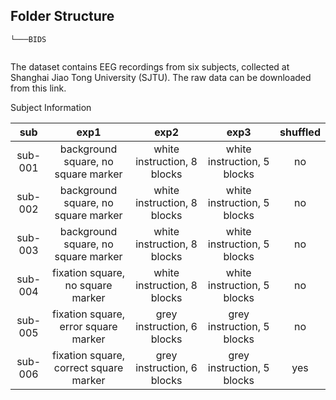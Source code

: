 ## Folder Structure

``````
└───BIDS


``````


The dataset contains EEG recordings from six subjects, collected at Shanghai Jiao Tong University (SJTU). The raw data can be downloaded from this link.

Subject Information

|sub|exp1|exp2|exp3|shuffled|
|:---:|:---:|:---:|:---:|:---:|
|sub-001|background square, no square marker|white instruction, 8 blocks|white instruction, 5 blocks|no|
|sub-002|background square, no square marker|white instruction, 8 blocks|white instruction, 5 blocks|no|
|sub-003|background square, no square marker|white instruction, 8 blocks|white instruction, 5 blocks|no|
|sub-004|fixation square, no square marker|white instruction, 8 blocks|white instruction, 5 blocks|no|
|sub-005|fixation square, error square marker|grey instruction, 6 blocks|grey instruction, 5 blocks|no|
|sub-006|fixation square, correct square marker|grey instruction, 6 blocks|grey instruction, 5 blocks|yes|



